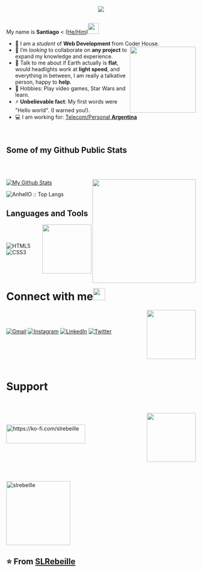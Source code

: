<p align="center"><img src="https://i.imgur.com/A6bWGFl.gif"/></p>

## 

My name is **Santiago** < ([He/Him](https://www.mypronouns.org/he-him))<img src="https://user-images.githubusercontent.com/109183267/178823367-c546361e-cc5f-41f1-8148-f50ea79d07fa.gif" width="29px">
- 🔭 I am a *student* of **Web Development** from Coder House. <img src="https://user-images.githubusercontent.com/109183267/178795602-8e6ab9a8-8998-44b0-a1c6-b0a0d23d5653.png" align="right" height="175" />
- 👯 I’m *looking* to collaborate on **any project** to expand my knowledge and experience.
- 💬 Talk to me about if Earth actually is **flat**, would headlights work at **light speed**, and everything in between, I am really a talkative person, happy to **help**.
- 👾 Hobbies: Play video games, Star Wars and learn.
- ⚡ **Unbelievable fact**: My first words were "Hello world". (I warned you!).
- 💻 I am working for: <a href="https://www.personal.com.ar">Telecom/Personal **Argentina**</a>

<br>

## Some of my Github Public Stats


<br>
<br>


[![My Github Stats](https://github-readme-stats.vercel.app/api?username=SLRebeille&show_icons=true&title_color=3793c4&icon_color=ffbb00&text_color=ffffff&bg_color=000000)](https://github.com/SLRebeille)
<img src="https://user-images.githubusercontent.com/109183267/178798629-cc1c6afb-58c8-4ef8-afa2-d4adcfcfd8eb.png" align="right" height="275" />
<br>

<img src="https://github-readme-stats.vercel.app/api/top-langs/?username=SLRebeille&langs_count=10&title_color=3793c4&icon_color=ffbb00&text_color=ffffff&bg_color=000000&layout=compact" alt="AnhellO :: Top Langs" />

<br>

## Languages and Tools

<img src="https://user-images.githubusercontent.com/109183267/178802272-b0882df9-756c-4d75-a76b-d45ab55489d5.png" align="right" height="130" />

<br>
<br>

![HTML5](https://img.shields.io/badge/html5-%23E34F26.svg?style=for-the-badge&logo=html5&logoColor=white) ![CSS3](https://img.shields.io/badge/css3-%231572B6.svg?style=for-the-badge&logo=css3&logoColor=white)

<br>
<br>

# Connect with me<img src="https://user-images.githubusercontent.com/109183267/178822608-a1feb258-4bd2-4f11-b071-c6c080763e9f.gif" height="32px">

<img src="https://user-images.githubusercontent.com/109183267/178796906-6beea195-c37a-448c-b312-e2a8073b98ad.png" align="right" height="130" />

<br>
<br>

<a href="mailto:santiagorebeille@gmail.com">![Gmail](https://img.shields.io/badge/Gmail-D14836?style=for-the-badge&logo=gmail&logoColor=white)</a>
<a href=https://www.instagram.com/beatersatanic/>![Instagram](https://img.shields.io/badge/Instagram-%23E4405F.svg?style=for-the-badge&logo=Instagram&logoColor=white)</a>
<a href="https://www.linkedin.com/in/santiago-rebeille-957916241/">![LinkedIn](https://img.shields.io/badge/linkedin-%230077B5.svg?style=for-the-badge&logo=linkedin&logoColor=white)</a>
<a href="https://twitter.com/BeaterSatanic/">![Twitter](https://img.shields.io/badge/Twitter-%231DA1F2.svg?style=for-the-badge&logo=Twitter&logoColor=white)</a>

<br>
<br>
<br>
<br>

# Support

<br>
<br>


<img src="https://user-images.githubusercontent.com/109183267/178821613-24e1aaf5-66c5-45b5-b39f-1b580ca015e6.png" align="right" height="130" />

<br>

<p><a href="https://ko-fi.com/https://ko-fi.com/slrebeille"> <img align="left" src="https://cdn.ko-fi.com/cdn/kofi3.png?v=3" height="50" width="210" alt="https://ko-fi.com/slrebeille" /></a></p>

<br>
<br>
<br>
<br>
<br>
<br>
<br>
<br>

<p align="left"><img width="170" src="https://komarev.com/ghpvc/?username=slrebeille&label=Profile%20views&color=0e75b6&style=flat" alt="slrebeille" /></p>

## ⭐️ From [SLRebeille](https://github.com/SLRebeille)
